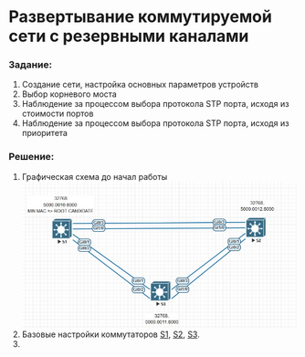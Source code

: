 # Развертывание коммутируемой сети с резервными каналами

###  Задание:
1. Создание сети, настройка основных параметров устройств
2. Выбор корневого моста
3. Наблюдение за процессом выбора протокола STP порта, исходя из стоимости портов
4. Наблюдение за процессом выбора протокола STP порта, исходя из приоритета

###  Решение:
1. Графическая схема до начал работы
![](STP.jpg)
2. Базовые настройки коммутаторов [S1](config/S1), [S2](config/S2), [S3](config/S3).
3.
